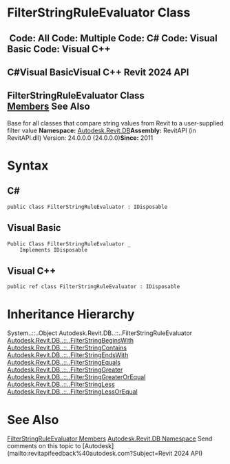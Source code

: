 # FilterStringRuleEvaluator Class

﻿
 Code: All Code: Multiple Code: C# Code: Visual Basic Code: Visual C++   
---  
C#Visual BasicVisual C++
Revit 2024 API  
---  
FilterStringRuleEvaluator Class  
[Members](3c3448a2-71cc-2c2a-22d6-660d7cb78b6b.md "FilterStringRuleEvaluator Members") See Also  
---  
Base for all classes that compare string values from Revit to a user-supplied filter value 
**Namespace:** [Autodesk.Revit.DB](87546ba7-461b-c646-cbb1-2cb8f5bff8b2.md "Autodesk.Revit.DB Namespace")**Assembly:** RevitAPI (in RevitAPI.dll) Version: 24.0.0.0 (24.0.0.0)**Since:** 2011 
# Syntax
C#  
---  
```text
public class FilterStringRuleEvaluator : IDisposable
```
  
Visual Basic  
---  
```text
Public Class FilterStringRuleEvaluator _
	Implements IDisposable
```
  
Visual C++  
---  
```text
public ref class FilterStringRuleEvaluator : IDisposable
```
  
# Inheritance Hierarchy
System..::..Object Autodesk.Revit.DB..::..FilterStringRuleEvaluator [Autodesk.Revit.DB..::..FilterStringBeginsWith](09866c64-9254-ec1a-bc83-fc105ffabc93.md "FilterStringBeginsWith Class") [Autodesk.Revit.DB..::..FilterStringContains](0441350e-c091-9229-82b6-bba846bf0f16.md "FilterStringContains Class") [Autodesk.Revit.DB..::..FilterStringEndsWith](ee1100a1-4ae0-089a-4bec-fc0afbdf958b.md "FilterStringEndsWith Class") [Autodesk.Revit.DB..::..FilterStringEquals](9a0d3b08-44ea-963f-f54d-c99e28fd1715.md "FilterStringEquals Class") [Autodesk.Revit.DB..::..FilterStringGreater](15cc98bf-4b9c-71cf-5414-f8e1d6908a5f.md "FilterStringGreater Class") [Autodesk.Revit.DB..::..FilterStringGreaterOrEqual](43ce5f90-7e85-96b2-e9e6-18b493e9a22e.md "FilterStringGreaterOrEqual Class") [Autodesk.Revit.DB..::..FilterStringLess](0530fbf2-5176-ffb5-0726-718023394de2.md "FilterStringLess Class") [Autodesk.Revit.DB..::..FilterStringLessOrEqual](e5460dcc-f36c-1701-9489-3ca2d91946e9.md "FilterStringLessOrEqual Class")
# See Also
[FilterStringRuleEvaluator Members](3c3448a2-71cc-2c2a-22d6-660d7cb78b6b.md "FilterStringRuleEvaluator Members")
[Autodesk.Revit.DB Namespace](87546ba7-461b-c646-cbb1-2cb8f5bff8b2.md "Autodesk.Revit.DB Namespace")
Send comments on this topic to [Autodesk](mailto:revitapifeedback%40autodesk.com?Subject=Revit 2024 API)